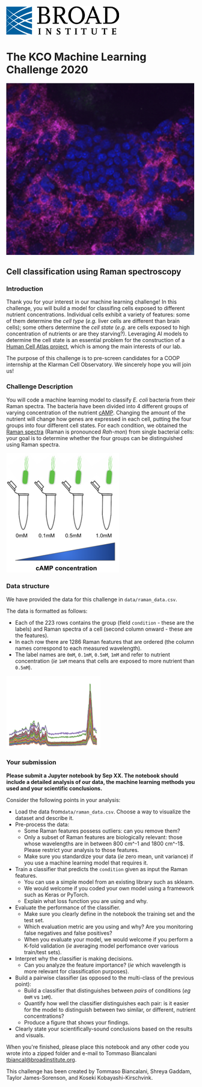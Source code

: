 <img src="images/broad_logo.png" width="300"/> 

# The KCO Machine Learning Challenge 2020

<img src="images/image.png" width="500"/>   

## Cell classification using Raman spectroscopy


### Introduction
Thank you for your interest in our machine learning challenge! In this challenge, you will build a model for classifing cells exposed to different nutrient concentrations. Individual cells exhibit a variety of features: some of them determine the *cell type* (*e.g.* liver cells are different than brain cells); some others determine the *cell state* (*e.g.* are cells exposed to high concentration of nutrients or are they starving?). Leveraging AI models to determine the cell state is an essential problem for the construction of a [Human Cell Atlas project](https://www.humancellatlas.org/), which is among the main interests of our lab. 

The purpose of this challenge is to pre-screen candidates for a COOP internship at the Klarman Cell Observatory. We sincerely hope you will join us!

### Challenge Description
You will code a machine learning model to classify *E. coli* bacteria from their Raman spectra. The bacteria have been divided into 4 different groups of varying concentration of the nutrient [cAMP](https://en.wikipedia.org/wiki/Cyclic_adenosine_monophosphate). Changing the amount of the nutrient will change how  genes are expressed in each cell, putting the four groups into four different cell states. For each condition, we obtained the [Raman spectra](https://en.wikipedia.org/wiki/Raman_spectroscopy) (Raman is pronounced *Rah-mon*) from single bacterial cells: your goal is to determine whether the four groups can be distinguished using Raman spectra.

<img src="images/ecoli_states.png" width="300"/>
 

### Data structure
We have provided the data for this challenge in `data/raman_data.csv`.

The data is formatted as follows:
- Each of the 223 rows contains the group (field `condition` - these are the labels) and Raman spectra of a cell (second column onward - these are the features). 
- In each row there are 1286 Raman features that are ordered (the column names correspond to each measured wavelength). 
- The label names are `0mM`, `0.1mM`, `0.5mM`, `1mM` and refer to nutrient concentration (_ie_ `1mM` means that cells are exposed to more nutrient than `0.5mM`). 

<img src="images/raman.png" width="250"/>

### Your submission
**Please submit a Jupyter notebook by Sep XX. The notebook should include a detailed analysis of our data, the machine learning methods you used and your scientific conclusions.**

Consider the following points in your analysis: 

- Load the data from`data/raman_data.csv`. Choose a way to visualize the dataset and describe it.
- Pre-process the data:
    - Some Raman features possess outliers: can you remove them?
    - Only a subset of Raman features are biologically relevant: those whose wavelengths are in between 800 cm^-1 and 1800 cm^-1$. Please restrict your analysis to those features.
    - Make sure you standardize your data (_ie_ zero mean, unit variance) if you use a machine learning model that requires it.
- Train a classifier that predicts the `condition` given as input the Raman features.
    - You can use a simple model from an existing library such as sklearn.
    - We would welcome if you coded your own model using a framework such as Keras or PyTorch.
    - Explain what loss function you are using and why.
- Evaluate the performance of the classifier.
    - Make sure you clearly define in the notebook the training set and the test set.
    - Which evaluation metric are you using and why? Are you monitoring false negatives and false positives? 
    - When you evaluate your model, we would welcome if you perform a K-fold validation (_ie_ averaging model perfomance over various train/test sets).
- Interpret why the classifier is making decisions.
    - Can you analyze the feature importance? (_ie_ which wavelength is more relevant for classification purposes).
- Build a pairwise classifier (as opposed to the multi-class of the previous point):
    - Build a classifier that distinguishes between _pairs_ of conditions (_eg_ `0mM` vs `1mM`). 
    - Quantify how well the classifier distinguishes each pair: is it easier for the model to distinguish between two similar, or different, nutrient concentrations?
    - Produce a figure that shows your findings.
- Clearly state your scientifically-sound conclusions based on the results and visuals.


When you're finished, please place this notebook and any other code you wrote into a zipped folder and e-mail to Tommaso Biancalani <tbiancal@broadinstitute.org>. 

This challenge has been created by Tommaso Biancalani, Shreya Gaddam, Taylor James-Sorenson, and Koseki Kobayashi-Kirschvink.